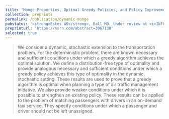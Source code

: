 ```yaml
---
title: "Monge Properties, Optimal Greedy Policies, and Policy Improvement for the Dynamic Stochastic Transportation Problem"
collection: preprints
permalink: /publication/dynamic-monge
pubstatus: '<strong>Estes AS</strong>, Ball MO. Under review at <i>INFORMS Journal on Computing</i> (second revision; major revision).'
preprinturl: 'https://ssrn.com/abstract=3067130'
selected: true
---
```

> We consider a dynamic, stochastic extension to the transportation problem. For the deterministic problem, there are known necessary and sufficient conditions under which a greedy algorithm achieves the optimal solution. We define a distribution-free type of optimality and provide analogous necessary and sufficient conditions under which a greedy policy achieves this type of optimality in the dynamic, stochastic setting. These results are used to prove that a greedy algorithm is optimal when planning a type of air traffic management initiative. We also provide weaker conditions under which it is possible to strengthen an existing policy. These results can be applied to the problem of matching passengers with drivers in an on-demand taxi service. They specify conditions under which a passenger and driver should not be left unassigned.


